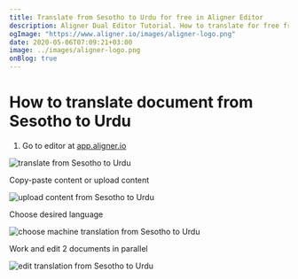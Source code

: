 ```yaml
---
title: Translate from Sesotho to Urdu for free in Aligner Editor
description: Aligner Dual Editor Tutorial. How to translate for free from Sesotho to Urdu. Aligner is multilingual document management platform. 
ogImage: "https://www.aligner.io/images/aligner-logo.png"
date: 2020-05-06T07:09:21+03:00
image: ../images/aligner-logo.png
onBlog: true
---
```


# How to translate document from Sesotho to Urdu

1. Go to editor at [app.aligner.io](https://app.aligner.io "Aligner App web page")

![translate from Sesotho to Urdu](../aligner-blank-editor.png "translate from Sesotho to Urdu")

Copy-paste content or upload content

![upload content from Sesotho to Urdu](../aligner-uploaded-document.png "upload content from Sesotho to Urdu")

Choose desired language

![choose machine translation from Sesotho to Urdu](../aligner-language-dropdown.png "choose machine translation from Sesotho to Urdu")

Work and edit 2 documents in parallel

![edit translation from Sesotho to Urdu](../aligner-double-sitded-editor.png "edit translation from Sesotho to Urdu")

